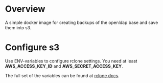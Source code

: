 # Overview

A simple docker image for creating backups of the openldap base and save them into s3.

# Configure s3
Use ENV-variables to configure rclone settings. You need at least **AWS_ACCESS_KEY_ID** and **AWS_SECRET_ACCESS_KEY**.

The full set of the variables can be found at [rclone docs](https://rclone.org/s3/).
